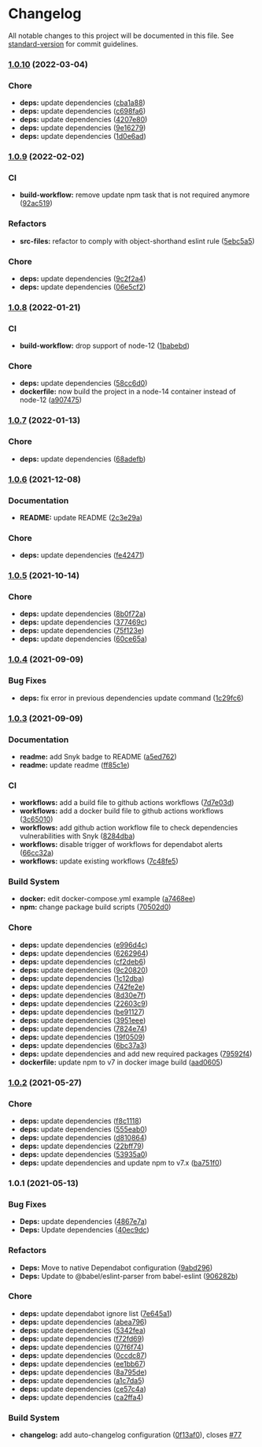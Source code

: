 # Changelog

All notable changes to this project will be documented in this file. See [standard-version](https://github.com/conventional-changelog/standard-version) for commit guidelines.

### [1.0.10](https://github.com/FlorentinTh/LE2ML-FeatureExtractor-Module/compare/v1.0.9...v1.0.10) (2022-03-04)


### Chore

* **deps:** update dependencies ([cba1a88](https://github.com/FlorentinTh/LE2ML-FeatureExtractor-Module/commit/cba1a883d165da8ffd8c0a086aa14c0c8dae2ee1))
* **deps:** update dependencies ([c698fa6](https://github.com/FlorentinTh/LE2ML-FeatureExtractor-Module/commit/c698fa6432977f867218cb04c512663fa90a3854))
* **deps:** update dependencies ([4207e80](https://github.com/FlorentinTh/LE2ML-FeatureExtractor-Module/commit/4207e8047570a235a3599ed067ad53ee65550a56))
* **deps:** update dependencies ([9e16279](https://github.com/FlorentinTh/LE2ML-FeatureExtractor-Module/commit/9e162792183bbdddc44a86b6f43572f892ac2e4a))
* **deps:** update dependencies ([1d0e6ad](https://github.com/FlorentinTh/LE2ML-FeatureExtractor-Module/commit/1d0e6adb812e36334a61d07f05d99ca7aeefb9a3))

### [1.0.9](https://github.com/FlorentinTh/LE2ML-FeatureExtractor-Module/compare/v1.0.8...v1.0.9) (2022-02-02)


### CI

* **build-workflow:** remove update npm task that is not required anymore ([92ac519](https://github.com/FlorentinTh/LE2ML-FeatureExtractor-Module/commit/92ac51936cfa0716625e4ee50dc9c57aa47a0311))


### Refactors

* **src-files:** refactor to comply with object-shorthand eslint rule ([5ebc5a5](https://github.com/FlorentinTh/LE2ML-FeatureExtractor-Module/commit/5ebc5a51cc8858c26b292bcd1eafc2079d9cb529))


### Chore

* **deps:** update dependencies ([9c2f2a4](https://github.com/FlorentinTh/LE2ML-FeatureExtractor-Module/commit/9c2f2a400be7ddae25e4b10c1e289be7fa9275de))
* **deps:** update dependencies ([06e5cf2](https://github.com/FlorentinTh/LE2ML-FeatureExtractor-Module/commit/06e5cf21fa7da32761041de648e9dd1172127589))

### [1.0.8](https://github.com/FlorentinTh/LE2ML-FeatureExtractor-Module/compare/v1.0.7...v1.0.8) (2022-01-21)


### CI

* **build-workflow:** drop support of node-12 ([1babebd](https://github.com/FlorentinTh/LE2ML-FeatureExtractor-Module/commit/1babebd22cc4fc278ba9ddcbafdab5563b1666f1))


### Chore

* **deps:** update dependencies ([58cc6d0](https://github.com/FlorentinTh/LE2ML-FeatureExtractor-Module/commit/58cc6d03493ad679c07df61c6d93730a6ac80539))
* **dockerfile:** now build the project in a node-14 container instead of node-12 ([a907475](https://github.com/FlorentinTh/LE2ML-FeatureExtractor-Module/commit/a907475d6070139c7cd68e233ba3d8f6162e4745))

### [1.0.7](https://github.com/FlorentinTh/LE2ML-FeatureExtractor-Module/compare/v1.0.6...v1.0.7) (2022-01-13)


### Chore

* **deps:** update dependencies ([68adefb](https://github.com/FlorentinTh/LE2ML-FeatureExtractor-Module/commit/68adefb888e855c9dac84b921184c9d95efec184))

### [1.0.6](https://github.com/FlorentinTh/LE2ML-FeatureExtractor-Module/compare/v1.0.5...v1.0.6) (2021-12-08)


### Documentation

* **README:** update README ([2c3e29a](https://github.com/FlorentinTh/LE2ML-FeatureExtractor-Module/commit/2c3e29a880129b3eae6f6b9e7839a3d2368f425a))


### Chore

* **deps:** update dependencies ([fe42471](https://github.com/FlorentinTh/LE2ML-FeatureExtractor-Module/commit/fe4247173986b4706629fd2033b9f353b282c879))

### [1.0.5](https://github.com/FlorentinTh/LE2ML-FeatureExtractor-Module/compare/v1.0.4...v1.0.5) (2021-10-14)


### Chore

* **deps:** update dependencies ([8b0f72a](https://github.com/FlorentinTh/LE2ML-FeatureExtractor-Module/commit/8b0f72a7e132e9dac478e2871120bb56e4c37bff))
* **deps:** update dependencies ([377469c](https://github.com/FlorentinTh/LE2ML-FeatureExtractor-Module/commit/377469c1ceba418768d7a514ea28dc3692a23fff))
* **deps:** update dependencies ([75f123e](https://github.com/FlorentinTh/LE2ML-FeatureExtractor-Module/commit/75f123ec2a2f717a8f6710b8ce0e7edd548a78e9))
* **deps:** update dependencies ([60ce65a](https://github.com/FlorentinTh/LE2ML-FeatureExtractor-Module/commit/60ce65acf7106d5b1037426fdc342b179642fa39))

### [1.0.4](https://github.com/FlorentinTh/LE2ML-FeatureExtractor-Module/compare/v1.0.3...v1.0.4) (2021-09-09)


### Bug Fixes

* **deps:** fix error in previous dependencies update command ([1c29fc6](https://github.com/FlorentinTh/LE2ML-FeatureExtractor-Module/commit/1c29fc6f4d2ac4cbec6fdf9be2884a56c02af738))

### [1.0.3](https://github.com/FlorentinTh/LE2ML-FeatureExtractor-Module/compare/v1.0.2...v1.0.3) (2021-09-09)


### Documentation

* **readme:** add Snyk badge to README ([a5ed762](https://github.com/FlorentinTh/LE2ML-FeatureExtractor-Module/commit/a5ed762ac8b964558a58f13dc654e3efa1b21fb1))
* **readme:** update readme ([ff85c1e](https://github.com/FlorentinTh/LE2ML-FeatureExtractor-Module/commit/ff85c1eac87fe27b46752fc433b1c5bc5d7b6083))


### CI

* **workflows:** add a build file to github actions workflows ([7d7e03d](https://github.com/FlorentinTh/LE2ML-FeatureExtractor-Module/commit/7d7e03dc2eb7b30642ddac91405052871a1a4281))
* **workflows:** add a docker build file to github actions workflows ([3c65010](https://github.com/FlorentinTh/LE2ML-FeatureExtractor-Module/commit/3c65010ba7be4519d2ca0cc4af7fe199a4d85f5a))
* **workflows:** add github action workflow file to check dependencies vulnerabilities with Snyk ([8284dba](https://github.com/FlorentinTh/LE2ML-FeatureExtractor-Module/commit/8284dba4ebc4e4355449556796705c3bdcec206c))
* **workflows:** disable trigger of workflows for dependabot alerts ([66cc32a](https://github.com/FlorentinTh/LE2ML-FeatureExtractor-Module/commit/66cc32acc048a76d64014e343fe2dd64c3efb14f))
* **workflows:** update existing workflows ([7c48fe5](https://github.com/FlorentinTh/LE2ML-FeatureExtractor-Module/commit/7c48fe5ba3c392bab8ca3f950b0ec06a1279bf6d))


### Build System

* **docker:** edit docker-compose.yml example ([a7468ee](https://github.com/FlorentinTh/LE2ML-FeatureExtractor-Module/commit/a7468ee50dd84006599a3b95ea00ccab7a9b2bd8))
* **npm:** change package build scripts ([70502d0](https://github.com/FlorentinTh/LE2ML-FeatureExtractor-Module/commit/70502d044bb2944e0ba84cf403a01a359bbc7d25))


### Chore

* **deps:** update dependencies ([e996d4c](https://github.com/FlorentinTh/LE2ML-FeatureExtractor-Module/commit/e996d4cd39b083e259a6401a777e9d6daf4070d2))
* **deps:** update dependencies ([6262964](https://github.com/FlorentinTh/LE2ML-FeatureExtractor-Module/commit/626296436865251f548062eb3138d1a091082016))
* **deps:** update dependencies ([cf2deb6](https://github.com/FlorentinTh/LE2ML-FeatureExtractor-Module/commit/cf2deb6a3e73a0a8e3646da086a9f3c118eca29e))
* **deps:** update dependencies ([9c20820](https://github.com/FlorentinTh/LE2ML-FeatureExtractor-Module/commit/9c20820056819c2bb26d74491dea3a7805a51407))
* **deps:** update dependencies ([1c12dba](https://github.com/FlorentinTh/LE2ML-FeatureExtractor-Module/commit/1c12dbaaed5710a64864c0bd1cbc90dbfee7356f))
* **deps:** update dependencies ([742fe2e](https://github.com/FlorentinTh/LE2ML-FeatureExtractor-Module/commit/742fe2e4059b8e88b02146f80eb65f6323e38a90))
* **deps:** update dependencies ([8d30e7f](https://github.com/FlorentinTh/LE2ML-FeatureExtractor-Module/commit/8d30e7fc793e0343394b92978dab01a75937bca8))
* **deps:** update dependencies ([22603c9](https://github.com/FlorentinTh/LE2ML-FeatureExtractor-Module/commit/22603c91900e3545252e7c068f611225a1b274aa))
* **deps:** update dependencies ([be91127](https://github.com/FlorentinTh/LE2ML-FeatureExtractor-Module/commit/be911275815da3c1318308fcfec7086986971e86))
* **deps:** update dependencies ([3951eee](https://github.com/FlorentinTh/LE2ML-FeatureExtractor-Module/commit/3951eee64c638735f0607246b706c421261137bb))
* **deps:** update dependencies ([7824e74](https://github.com/FlorentinTh/LE2ML-FeatureExtractor-Module/commit/7824e748c55808afbb787943fc366849ed1e9bf9))
* **deps:** update dependencies ([19f0509](https://github.com/FlorentinTh/LE2ML-FeatureExtractor-Module/commit/19f0509cccdf5e6c4c194b8965e182bfd17fde57))
* **deps:** update dependencies ([6bc37a3](https://github.com/FlorentinTh/LE2ML-FeatureExtractor-Module/commit/6bc37a3b551b59d63a56982cf207ab6c543b8443))
* **deps:** update dependencies and add new required packages ([79592f4](https://github.com/FlorentinTh/LE2ML-FeatureExtractor-Module/commit/79592f4bd5b11fede9f4e61a6ba68ee8a2a3a16c))
* **dockerfile:** update npm to v7 in docker image build ([aad0605](https://github.com/FlorentinTh/LE2ML-FeatureExtractor-Module/commit/aad0605153d9f75a75c8492b6210b9e1aeb37662))

### [1.0.2](https://github.com/FlorentinTh/LE2ML-FeatureExtractor-Module/compare/v1.0.1...v1.0.2) (2021-05-27)


### Chore

* **deps:** update dependencies ([f8c1118](https://github.com/FlorentinTh/LE2ML-FeatureExtractor-Module/commit/f8c11189b36c4d15ae20a042d85e2483eea7dd41))
* **deps:** update dependencies ([555eab0](https://github.com/FlorentinTh/LE2ML-FeatureExtractor-Module/commit/555eab0187505069d748a30a609c4ba833f6b063))
* **deps:** update dependencies ([d810864](https://github.com/FlorentinTh/LE2ML-FeatureExtractor-Module/commit/d81086426a143cf6bada82e7220e52867403a413))
* **deps:** update dependencies ([22bff79](https://github.com/FlorentinTh/LE2ML-FeatureExtractor-Module/commit/22bff7964f6d9cdf3350b49e7e10a4f08288c2ea))
* **deps:** update dependencies ([53935a0](https://github.com/FlorentinTh/LE2ML-FeatureExtractor-Module/commit/53935a02cda11ed0e3b85e854753e13930fcd5d4))
* **deps:** update dependencies and update npm to v7.x ([ba751f0](https://github.com/FlorentinTh/LE2ML-FeatureExtractor-Module/commit/ba751f08ce6e2a2eb48337078309705d863b2036))

### 1.0.1 (2021-05-13)


### Bug Fixes

* **Deps:** update dependencies ([4867e7a](https://github.com/FlorentinTh/LE2ML-FeatureExtractor-Module/commit/4867e7a9bf0cccfdc7723e3b12a6d91842b61b24))
* **Deps:** Update dependencies ([40ec9dc](https://github.com/FlorentinTh/LE2ML-FeatureExtractor-Module/commit/40ec9dc5f980a4f6df1a7557a6a2eeb4ae7931ff))


### Refactors

* **Deps:** Move to native Dependabot configuration ([9abd296](https://github.com/FlorentinTh/LE2ML-FeatureExtractor-Module/commit/9abd296595620bb60c16fd70c78cd6188fc17437))
* **Deps:** Update to @babel/eslint-parser from babel-eslint ([906282b](https://github.com/FlorentinTh/LE2ML-FeatureExtractor-Module/commit/906282bf9e28970c2d1aa312b5ff4b6972aa683d))


### Chore

* **deps:** update dependabot ignore list ([7e645a1](https://github.com/FlorentinTh/LE2ML-FeatureExtractor-Module/commit/7e645a1a2da04b5482296ba78163ca3e551e87f5))
* **deps:** update dependencies ([abea796](https://github.com/FlorentinTh/LE2ML-FeatureExtractor-Module/commit/abea796ac19798748125751c944fe016fe182f7f))
* **deps:** update dependencies ([5342fea](https://github.com/FlorentinTh/LE2ML-FeatureExtractor-Module/commit/5342feac135c1b9672455b88e5289101d36953f6))
* **deps:** update dependencies ([f72fd69](https://github.com/FlorentinTh/LE2ML-FeatureExtractor-Module/commit/f72fd6948c9632c84b8032e48d83cd75b2112b85))
* **deps:** update dependencies ([07f6f74](https://github.com/FlorentinTh/LE2ML-FeatureExtractor-Module/commit/07f6f74a7b5be2893ea6d38075458ed13dbbf202))
* **deps:** update dependencies ([0ccdc87](https://github.com/FlorentinTh/LE2ML-FeatureExtractor-Module/commit/0ccdc8727487f6446535864a7dba925c46dbd8c5))
* **deps:** update dependencies ([ee1bb67](https://github.com/FlorentinTh/LE2ML-FeatureExtractor-Module/commit/ee1bb675969bc45f4740684bff878f60c77a3c4d))
* **deps:** update dependencies ([8a795de](https://github.com/FlorentinTh/LE2ML-FeatureExtractor-Module/commit/8a795decf3374c5dc8605236a845d090f1d766be))
* **deps:** update dependencies ([a1c7da5](https://github.com/FlorentinTh/LE2ML-FeatureExtractor-Module/commit/a1c7da5c93f29a792e5edf2677d4131f48016e2c))
* **deps:** update dependencies ([ce57c4a](https://github.com/FlorentinTh/LE2ML-FeatureExtractor-Module/commit/ce57c4a12f031ebd7f5422294a03c736dde1e692))
* **deps:** update dependencies ([ca2ffa4](https://github.com/FlorentinTh/LE2ML-FeatureExtractor-Module/commit/ca2ffa497d7d306936bd71595e108c8e7f686ad3))


### Build System

* **changelog:** add auto-changelog configuration ([0f13af0](https://github.com/FlorentinTh/LE2ML-FeatureExtractor-Module/commit/0f13af0569a2b7bdc34b136fd0ce969ace0d4b00)), closes [#77](https://github.com/FlorentinTh/LE2ML-FeatureExtractor-Module/issues/77)
